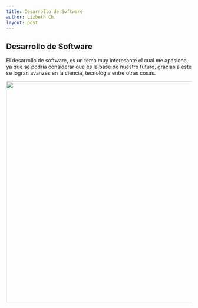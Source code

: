 ```yaml
---
title: Desarrollo de Software
author: Lizbeth Ch.
layout: post
---
```

  

  <h2> </h2>

  
  <h2>Desarrollo de Software</h2>
  <p>El desarrollo de software, es un tema muy interesante el cual me apasiona, ya que se podria considerar que es la base de nuestro futuro, gracias a este
   se logran avanzes en la ciencia, tecnologia entre otras cosas.</p>


<center><img src="https://www.tithink.com/wp-content/uploads/2018/05/practicas-desarollo-software.jpeg" style="
    width: 600px;
"></center>
